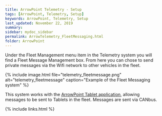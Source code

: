 ```yaml
---
title: ArrowPoint Telemetry - Setup
tags: [ArrowPoint, Telemetry, Setup]
keywords: ArrowPoint, Telemetry, Setup
last_updated: November 22, 2019
summary:
sidebar: mydoc_sidebar
permalink: ArrowTelemetry_FleetMessaging.html
folder: ArrowPoint
---
```


Under the Fleet Management menu item in the Telemetry system you will find a Fleet Message Management box.  From here you can chose to send private messages via the Wifi network to other vehicles in the fleet.

{% include image.html file="telemetry_fleetmessage.png" alt="telemetry_fleetmessage" caption="Example of the Fleet Messaging system" %}

This system works with the [ArrowPoint Tablet application](ArrowAndroid_Overview.html), allowing messages to be sent to Tablets in the fleet.  Messages are sent via CANbus.

{% include links.html %}